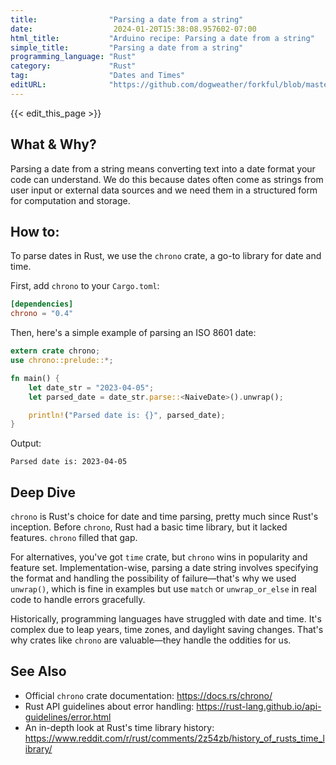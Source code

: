 ```yaml
---
title:                "Parsing a date from a string"
date:                  2024-01-20T15:38:08.957602-07:00
html_title:           "Arduino recipe: Parsing a date from a string"
simple_title:         "Parsing a date from a string"
programming_language: "Rust"
category:             "Rust"
tag:                  "Dates and Times"
editURL:              "https://github.com/dogweather/forkful/blob/master/content/en/rust/parsing-a-date-from-a-string.md"
---
```


{{< edit_this_page >}}

## What & Why?
Parsing a date from a string means converting text into a date format your code can understand. We do this because dates often come as strings from user input or external data sources and we need them in a structured form for computation and storage.

## How to:
To parse dates in Rust, we use the `chrono` crate, a go-to library for date and time.

First, add `chrono` to your `Cargo.toml`:

```toml
[dependencies]
chrono = "0.4"
```

Then, here's a simple example of parsing an ISO 8601 date:

```rust
extern crate chrono;
use chrono::prelude::*;

fn main() {
    let date_str = "2023-04-05";
    let parsed_date = date_str.parse::<NaiveDate>().unwrap();

    println!("Parsed date is: {}", parsed_date);
}

```
Output:
```
Parsed date is: 2023-04-05
```

## Deep Dive
`chrono` is Rust's choice for date and time parsing, pretty much since Rust's inception. Before `chrono`, Rust had a basic time library, but it lacked features. `chrono` filled that gap.

For alternatives, you've got `time` crate, but `chrono` wins in popularity and feature set. Implementation-wise, parsing a date string involves specifying the format and handling the possibility of failure—that's why we used `unwrap()`, which is fine in examples but use `match` or `unwrap_or_else` in real code to handle errors gracefully.

Historically, programming languages have struggled with date and time. It's complex due to leap years, time zones, and daylight saving changes. That's why crates like `chrono` are valuable—they handle the oddities for us.

## See Also
- Official `chrono` crate documentation: https://docs.rs/chrono/
- Rust API guidelines about error handling: https://rust-lang.github.io/api-guidelines/error.html
- An in-depth look at Rust's time library history: https://www.reddit.com/r/rust/comments/2z54zb/history_of_rusts_time_library/
